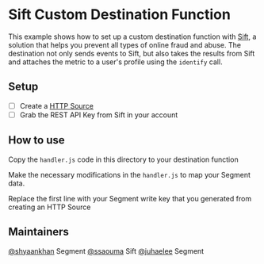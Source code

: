 # Sift Custom Destination Function
This example shows how to set up a custom destination function with [Sift](https://sift.com/), a solution that helps you prevent all types of online fraud and abuse. The destination not only sends events to Sift, but also takes the results from Sift and attaches the metric to a user's profile using the `identify` call.

## Setup
- [ ]  Create a [HTTP Source](https://segment.com/docs/connections/sources/catalog/libraries/server/http-api/#http%20tracking%20api)
- [ ]  Grab the REST API Key from Sift in your account

## How to use

Copy the `handler.js` code in this directory to your destination function

Make the necessary modifications in the `handler.js` to map your Segment data.

Replace the first line with your Segment write key that you generated from creating an HTTP Source

## Maintainers
[@shyaankhan](https://github.com/shyaankhan) Segment
[@ssaouma](https://github.com/ssaouma) Sift
[@juhaelee](https://github.com/juhaelee) Segment